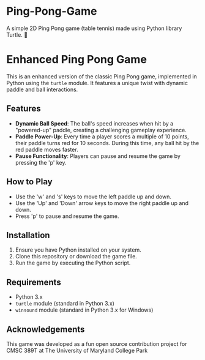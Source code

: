 # Ping-Pong-Game
A simple 2D Ping Pong game (table tennis) made using Python library Turtle. 🏓

# Enhanced Ping Pong Game

This is an enhanced version of the classic Ping Pong game, implemented in Python using the `turtle` module. It features a unique twist with dynamic paddle and ball interactions.

## Features

- **Dynamic Ball Speed**: The ball's speed increases when hit by a "powered-up" paddle, creating a challenging gameplay experience.
- **Paddle Power-Up**: Every time a player scores a multiple of 10 points, their paddle turns red for 10 seconds. During this time, any ball hit by the red paddle moves faster.
- **Pause Functionality**: Players can pause and resume the game by pressing the 'p' key.

## How to Play

- Use the 'w' and 's' keys to move the left paddle up and down.
- Use the 'Up' and 'Down' arrow keys to move the right paddle up and down.
- Press 'p' to pause and resume the game.

## Installation

1. Ensure you have Python installed on your system.
2. Clone this repository or download the game file.
3. Run the game by executing the Python script.

## Requirements

- Python 3.x
- `turtle` module (standard in Python 3.x)
- `winsound` module (standard in Python 3.x for Windows)

## Acknowledgements

This game was developed as a fun open source contribution project for CMSC 389T at The University of Maryland College Park

